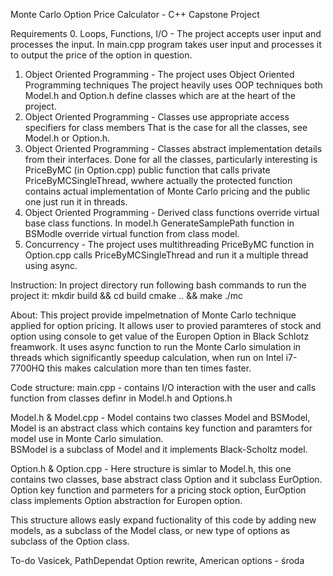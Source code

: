 Monte Carlo Option Price Calculator - C++ Capstone Project

Requirements
0. Loops, Functions, I/O - The project accepts user input and processes the input.
   In main.cpp program takes user input and processes it to output the price of the option in question.
1. Object Oriented Programming - The project uses Object Oriented Programming techniques
   The project heavily uses OOP techniques both Model.h and Option.h define classes which are at the heart of the project. 
2. Object Oriented Programming - Classes use appropriate access specifiers for class members
   That is the case for all the classes, see Model.h or Option.h.
3. Object Oriented Programming - Classes abstract implementation details from their interfaces.
   Done for all the classes, particularly interesting is PriceByMC (in Option.cpp) public function that calls private PriceByMCSingleThread,
   wwhere actually the protected function contains actual implementation of Monte Carlo pricing and the public one just run it in threads.
4. Object Oriented Programming - Derived class functions override virtual base class functions.
   In model.h GenerateSamplePath function in BSModle override virtual function from class model. 
5. Concurrency - The project uses multithreading
   PriceByMC function in Option.cpp calls PriceByMCSingleThread and run it a multiple thread using async.  

Instruction: 
In project directory run following bash commands to run the project it:
mkdir build && cd build
cmake .. && make
./mc

About:
This project provide impelmetnation of Monte Carlo technique applied for option pricing. 
It allows user to provied paramteres of stock and option using console to get value of the Europen Option in Black Schlotz freamwork. 
It uses async function to run the Monte Carlo simulation in threads which significantly speedup calculation, when run on Intel i7-7700HQ this makes calculation more than ten times faster. 


Code structure:
main.cpp - contains I/O interaction with the user and calls function from classes definr in Model.h and Options.h

Model.h & Model.cpp - Model contains two classes Model and BSModel, Model is an abstract class which contains key function and paramters for model use in Monte Carlo simulation.  
   BSModel is a subclass of Model and it implements Black-Scholtz model.

Option.h & Option.cpp - Here structure is simlar to Model.h, this one contains two classes, base abstract class Option and it subclass EurOption. Option key function and parmeters for a pricing stock option, EurOption class implements Option abstraction for Europen option. 

This structure allows easly expand fuctionality of this code by adding new models, as a subclass of the Model class, or new type of options as subclass of the Option class.



To-do 
Vasicek, PathDependat Option rewrite, American options  - środa